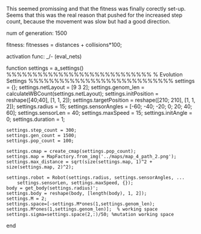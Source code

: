 This seemed promissing and that the fitness was finally corectly set-up. Seems that this was the real reason that pushed for the increased step count, because the movement was
slow but had a good direction.

num of generation: 1500

fitness: fitnesses = distances + collisions*100;

activation func: _/- (eval_nets)

function settings = a_settings()
    %%%%%%%%%%%%%%%%%%%%%%%%%%%%
    % Evolution Settings
    %%%%%%%%%%%%%%%%%%%%%%%%%%%%
    settings = {};
    settings.netLayout = [9 3 2];
    settings.genom_len = calculateWBCount(settings.netLayout);
    settings.initPosition = reshape([40;40], [1, 1, 2]);
    settings.targetPosition = reshape([210; 210], [1, 1, 2]);
    settings.radius = 15;
    settings.sensorAngles = [-60; -40; -20; 0; 20; 40; 60];
    settings.sensorLen = 40;
    settings.maxSpeed = 15;
    settings.initAngle = 0;
    settings.duration = 1;

    settings.step_count = 300;
    settings.gen_count = 1500;
    settings.pop_count = 100;

    settings.cmap = create_cmap(settings.pop_count);
    settings.map = MapFactory.from_img('../maps/map_4_path_2.png');
    settings.max_distance = sqrt(size(settings.map, 1)^2 + size(settings.map, 2)^2);

    settings.robot = Robot(settings.radius, settings.sensorAngles, ...
        settings.sensorLen, settings.maxSpeed, {});
    body = get_body(settings.radius)';
    settings.body = reshape(body, [length(body), 1, 2]);
    settings.M = 2;
    settings.space=[-settings.M*ones(1,settings.genom_len); settings.M*ones(1,settings.genom_len)];  % working space
    settings.sigma=settings.space(2,:)/50; %mutation working space
end

